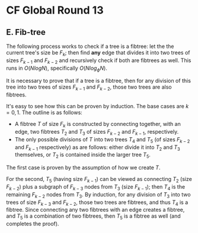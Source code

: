 # CF Global Round 13

## E. Fib-tree
The following process works to check if a tree is a fibtree: let the the current tree's size be $F_k$; then find <b>any</b> edge that divides it into two trees of sizes $F_{k-1}$ and $F_{k-2}$ and recursively check if both are fibtrees as well. This runs in $O(NlogN)$, specifically $O(Nlog_\phi{N})$.

It is necessary to prove that if a tree is a fibtree, then for any division of this tree into two trees of sizes $F_{k-1}$ and $F_{k-2}$, those two trees are also fibtrees.

It's easy to see how this can be proven by induction. The base cases are $k=0,1$. The outline is as follows:
 - A fibtree $T$ of size $F_k$ is constructed by connecting together, with an edge, two fibtrees $T_2$ and $T_3$ of sizes $F_{k-2}$ and $F_{k-1}$, respectively.
 - The only possible divisions of $T$ into two trees $T_4$ and $T_5$ (of sizes $F_{k-2}$ and $F_{k-1}$ respectively) as are follows: either divide it into $T_2$ and $T_3$ themselves, or $T_2$ is contained inside the larger tree $T_5$.

The first case is proven by the assumption of how we create $T$.

For the second, $T_5$ (having size $F_{k-1}$) can be viewed as connecting $T_2$ (size $F_{k-2}$) plus a subgraph of $F_{k-3}$ nodes from $T_3$ (size $F_{k-1}$); then $T_4$ is the remaining $F_{k-2}$ nodes from $T_3$. By induction, for any division of $T_3$ into two trees of size $F_{k-3}$ and $F_{k-2}$, those two trees are fibtrees, and thus $T_4$ is a fibtree. Since connecting any two fibtrees with an edge creates a fibtree, and $T_5$ is a combination of two fibtrees, then $T_5$ is a fibtree as well (and completes the proof).
